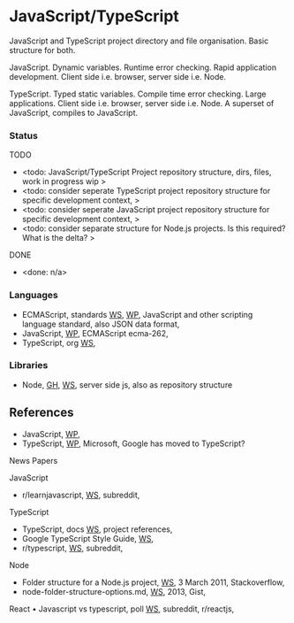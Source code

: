# JavaScript/TypeScript

JavaScript and TypeScript project directory and file organisation. Basic structure for both. 

JavaScript. Dynamic variables. Runtime error checking. Rapid application development. Client side i.e. browser, server side i.e. Node.

TypeScript. Typed static variables. Compile time error checking. Large applications. Client side i.e. browser, server side i.e. Node. A superset of JavaScript, compiles to JavaScript. 

### Status

TODO
* <todo: JavaScript/TypeScript Project repository structure, dirs, files, work in progress wip >
* <todo: consider seperate TypeScript project repository structure for specific development context, >
* <todo: consider seperate JavaScript project repository structure for specific development context, >
* <todo: consider separate structure for Node.js projects. Is this required? What is the delta? >

DONE
* <done: n/a>

### Languages
* ECMAScript, standards [WS](https://ecma-international.org/publications-and-standards/standards/), [WP](https://en.wikipedia.org/wiki/ECMAScript), JavaScript and other scripting language standard, also JSON data format,
* JavaScript, [WP](https://en.wikipedia.org/wiki/JavaScript), ECMAScript ecma-262, 
* TypeScript, org [WS](https://www.typescriptlang.org),

### Libraries
* Node, [GH](https://github.com/nodejs/node), [WS](https://nodejs.org/en), server side js, also as repository structure

## References

* JavaScript, [WP](https://simple.wikipedia.org/wiki/JavaScript), 
* TypeScript, [WP](https://en.wikipedia.org/wiki/TypeScript), Microsoft, Google has moved to TypeScript? 

News Papers

JavaScript
* r/learnjavascript, [WS](https://www.reddit.com/r/learnjavascript/), subreddit, 

TypeScript
* TypeScript, docs [WS](https://www.typescriptlang.org/docs/handbook/project-references.html), project references,
* Google TypeScript Style Guide, [WS](https://google.github.io/styleguide/tsguide.html), 
* r/typescript, [WS](https://www.reddit.com/r/typescript/), subreddit, 

Node
* Folder structure for a Node.js project, [WS](https://stackoverflow.com/questions/5178334/folder-structure-for-a-node-js-project), 3 March 2011, Stackoverflow,
* node-folder-structure-options.md, [WS](https://gist.github.com/lancejpollard/1398757), 2013, Gist,

React
• Javascript vs typescript, poll [WS](https://www.reddit.com/r/reactjs/comments/14784fy/javascript_vs_typescript/), subreddit, r/reactjs, 
